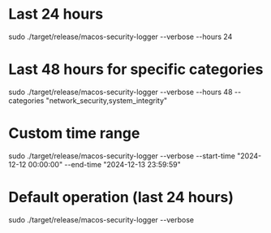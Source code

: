 # Last 24 hours
sudo ./target/release/macos-security-logger --verbose --hours 24

# Last 48 hours for specific categories
sudo ./target/release/macos-security-logger --verbose --hours 48 --categories "network_security,system_integrity"

# Custom time range
sudo ./target/release/macos-security-logger --verbose --start-time "2024-12-12 00:00:00" --end-time "2024-12-13 23:59:59"

# Default operation (last 24 hours)
sudo ./target/release/macos-security-logger --verbose